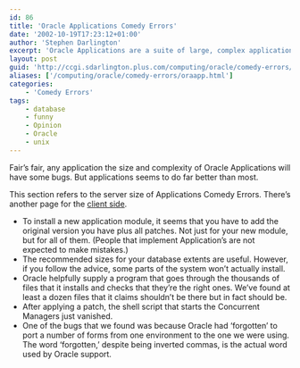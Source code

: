 ```yaml
---
id: 86
title: 'Oracle Applications Comedy Errors'
date: '2002-10-19T17:23:12+01:00'
author: 'Stephen Darlington'
excerpt: 'Oracle Applications are a suite of large, complex applications that all look and work alike. That is, they don''t work. '
layout: post
guid: 'http://ccgi.sdarlington.plus.com/computing/oracle/comedy-errors/oracle-applications-comedy-errors.html'
aliases: ['/computing/oracle/comedy-errors/oraapp.html']
categories:
    - 'Comedy Errors'
tags:
    - database
    - funny
    - Opinion
    - Oracle
    - unix
---
```


Fair’s fair, any application the size and complexity of Oracle Applications will have some bugs. But applications seems to do far better than most.

This section refers to the server size of Applications Comedy Errors. There’s another page for the [client side](/computing/oracle/comedy-errors/client.html).

- To install a new application module, it seems that you have to add the original version you have plus all patches. Not just for your new module, but for all of them. (People that implement Application’s are not expected to make mistakes.)
- The recommended sizes for your database extents are useful. However, if you follow the advice, some parts of the system won’t actually install.
- Oracle helpfully supply a program that goes through the thousands of files that it installs and checks that they’re the right ones. We’ve found at least a dozen files that it claims shouldn’t be there but in fact should be.
- After applying a patch, the shell script that starts the Concurrent Managers just vanished.
- One of the bugs that we found was because Oracle had ‘forgotten’ to port a number of forms from one environment to the one we were using. The word ‘forgotten,’ despite being inverted commas, is the actual word used by Oracle support.